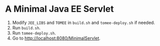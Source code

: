 # A Minimal Java EE Servlet

1. Modify `JEE_LIBS` and `TOMEE` in `build.sh` and `tomee-deploy.sh` if needed.
2. Run `build.sh`.
3. Run `tomee-deploy.sh`.
4. Go to <http://localhost:8080/MinimalServlet>.